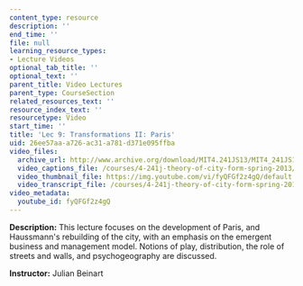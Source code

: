 ```yaml
---
content_type: resource
description: ''
end_time: ''
file: null
learning_resource_types:
- Lecture Videos
optional_tab_title: ''
optional_text: ''
parent_title: Video Lectures
parent_type: CourseSection
related_resources_text: ''
resource_index_text: ''
resourcetype: Video
start_time: ''
title: 'Lec 9: Transformations II: Paris'
uid: 26ee57aa-a726-ac31-a781-d371e095ffba
video_files:
  archive_url: http://www.archive.org/download/MIT4.241JS13/MIT4_241JS13_lec09_300k.mp4
  video_captions_file: /courses/4-241j-theory-of-city-form-spring-2013/1dc28fc9bbb45c2595e802007c5b3ade_fyQFGf2z4gQ.vtt
  video_thumbnail_file: https://img.youtube.com/vi/fyQFGf2z4gQ/default.jpg
  video_transcript_file: /courses/4-241j-theory-of-city-form-spring-2013/6781b9058e02435e0bc16ec24d343ac9_fyQFGf2z4gQ.pdf
video_metadata:
  youtube_id: fyQFGf2z4gQ
---
```


**Description:** This lecture focuses on the development of Paris, and Haussmann's rebuilding of the city, with an emphasis on the emergent business and management model. Notions of play, distribution, the role of streets and walls, and psychogeography are discussed.

**Instructor:** Julian Beinart